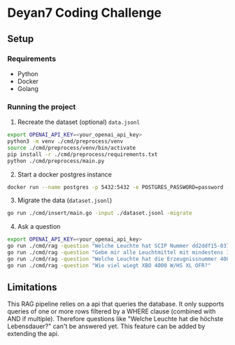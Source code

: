 # Deyan7 Coding Challenge

## Setup

### Requirements
- Python
- Docker
- Golang

### Running the project

1. Recreate the dataset (optional) `data.jsonl`
```bash
export OPENAI_API_KEY=<your_openai_api_key>
python3 -m venv ./cmd/preprocess/venv
source ./cmd/preprocess/venv/bin/activate
pip install -r ./cmd/preprocess/requirements.txt
python ./cmd/preprocess/main.py
```

2. Start a docker postgres instance
```bash
docker run --name postgres -p 5432:5432 -e POSTGRES_PASSWORD=password -d --rm postgres
```

3. Migrate the data (`dataset.jsonl`)
```bash
go run ./cmd/insert/main.go -input ./dataset.jsonl -migrate
```

4. Ask a question
```bash
export OPENAI_API_KEY=<your_openai_api_key>
go run ./cmd/rag -question "Welche Leuchte hat SCIP Nummer dd2ddf15-037b-4473-8156-97498e721fb3?"
go run ./cmd/rag -question "Gebe mir alle Leuchtmittel mit mindestens 1500W und einer Lebensdauer von mehr als 3000 Stunden?"
go run ./cmd/rag -question "Welche Leuchte hat die Erzeugnissnummer 4008321299963?"
go run ./cmd/rag -question "Wie viel wiegt XBO 4000 W/HS XL OFR?"
```

## Limitations

This RAG pipeline relies on a api that queries the database. It only supports queries of one or more rows filtered by a WHERE clause (combined with AND if multiple).
Therefore questions like "Welche Leuchte hat die höchste Lebensdauer?" can't be answered yet. This feature can be added by extending the api.
